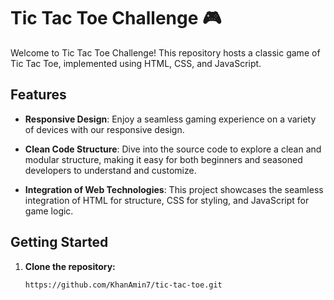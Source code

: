 # Tic Tac Toe Challenge 🎮

Welcome to Tic Tac Toe Challenge! This repository hosts a classic game of Tic Tac Toe, implemented using HTML, CSS, and JavaScript.

## Features

- **Responsive Design**: Enjoy a seamless gaming experience on a variety of devices with our responsive design.
  
- **Clean Code Structure**: Dive into the source code to explore a clean and modular structure, making it easy for both beginners and seasoned developers to understand and customize.

- **Integration of Web Technologies**: This project showcases the seamless integration of HTML for structure, CSS for styling, and JavaScript for game logic.

## Getting Started

1. **Clone the repository:**
   ```bash
   https://github.com/KhanAmin7/tic-tac-toe.git
